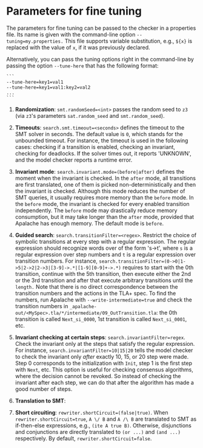 Parameters for fine tuning
==========================

The parameters for fine tuning can be passed to the checker in a properties
file.  Its name is given with the command-line option `--tuning=my.properties.`
This file supports variable substitution, e.g., `${x}` is replaced with the
value of `x`, if it was previously declared.

Alternatively, you can pass the tuning options right in the command-line by
passing the option `--tune-here` that has the following format:

    ```
    --tune-here=key1=val1
    --tune-here=key1=val1:key2=val2
    ...
    ```

1. __Randomization__: `smt.randomSeed=<int>` passes the random seed to `z3`
(via `z3`'s parameters `sat.random_seed` and `smt.random_seed`).

1. __Timeouts__: `search.smt.timeout=<seconds>` defines the timeout to the
SMT solver in seconds. The default value is `0`, which stands for the unbounded
timeout.  For instance, the timeout is used in the following cases: checking if
a transition is enabled, checking an invariant, checking for deadlocks.  If the
solver times out, it reports 'UNKNOWN', and the model checker reports a runtime
error.

1. __Invariant mode__: `search.invariant.mode=(before|after)` defines the
moment when the invariant is checked. In the `after` mode, all transitions are
first translated, one of them is picked non-deterministically and then the
invariant is checked. Although this mode reduces the number of SMT queries, it
usually requires more memory than the `before` mode. In the `before` mode, the
invariant is checked for every enabled transition independently. The `before`
mode may drastically reduce memory consumption, but it may take longer than the
`after` mode, provided that Apalache has enough memory. The default mode is
`before`.

1. __Guided search__: `search.transitionFilter=<regex>`.
  Restrict the choice of symbolic transitions at every step with a regular expression.
  The regular expression should recognize words over of the form 's->t', where `s`
  is a regular expression over step numbers and `t` is a regular expression over
  transition numbers. For instance,
  `search.transitionFilter=(0->0|1->5|2->2|2->3|[3-9]->.*|[1-9][0-9]+->.*)`
  requires to start with the 0th transition, continue with the 5th transition,
  then execute either the 2nd or the 3rd transition and after that execute
  arbitrary transitions until the `length.` Note that there is no direct correspondence
  between the transition numbers and the actions in the TLA+ spec. To find the numbers, run Apalache with `--write-intermediate=true` and check the
  transition numbers in `_apalache-out/<MySpec>.tla/*/intermediate/09_OutTransition.tla`: the 0th transition is called `Next_si_0000`, 1st transition is called `Next_si_0001`, etc.

1. __Invariant checking at certain steps__: `search.invariantFilter=regex`.
  Check the invariant only at the steps that satisfy the regular expression.
  For instance, `search.invariantFilter=10|15|20` tells the model checker to
  check the invariant only *after* exactly 10, 15, or 20 step were made. Step 0 corresponds
  to the initialization with ``Init``, step 1 is the first step with ``Next``, etc.
  This option is useful for checking consensus algorithms, where the decision
  cannot be revoked. So instead of checking the invariant after each step, we can
  do that after the algorithm has made a good number of steps.

1. __Translation to SMT__:

  1. __Short circuiting__: `rewriter.shortCircuit=(false|true)`. When `rewriter.shortCircuit=true`, `A \/ B` and `A /\ B` are translated to SMT as if-then-else expressions, e.g., `(ite A true B)`. Otherwise, disjunctions and conjunctions are directly translated to `(or ...)` and `(and ...)` respectively. By default, `rewriter.shortCircuit=false`.

